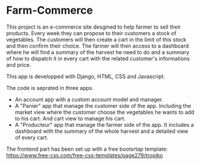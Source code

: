 # Farm-Commerce
This project is an e-commerce site desgined to help farmer to sell their products.
Every week they can propose to their customers a stock of vegetables.
The customers will then create a cart in the limit of this stock and then confirm their choice.
The farmer will then access to a dashboard where he will find a summary of the harvest he need to do and a summary of how to dispatch it in every cart with the related customer's informations and price.

This app is developped with Django, HTML, CSS and Javascript.

The code is seprated in three apps.
- An account app with a custom account model and manager. 
- A "Panier" app that manage the customer side of the app. Including the market view where the customer choose the vegetables he wants to add to his cart. And cart view to manage his cart.
- A "Producteur" app that manage the farmer side of the app. It includes a dashboard with the summary of the whole harvest and a detailed view of every cart.

The frontend part has been set up with a free bootsrtap template:
https://www.free-css.com/free-css-templates/page279/tropiko
